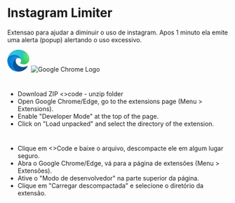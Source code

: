 
# Instagram Limiter

Extensao para ajudar a diminuir o uso de instagram.
Apos 1 minuto ela emite uma alerta (popup) alertando o uso excessivo. 


<img width=50 src="https://raw.githubusercontent.com/alrra/browser-logos/0d1c941520a999ce0b002aac0c6b71bc509f691b/src/edge/edge.svg" alt="Microsoft Edge Logo">  <img width=50 src="https://www.google.com/chrome/static/images/chrome-logo-m100.svg" alt="Google Chrome Logo">

#
- Download ZIP <>code - unzip folder
- Open Google Chrome/Edge, go to the extensions page (Menu > Extensions).
- Enable "Developer Mode" at the top of the page.
- Click on "Load unpacked" and select the directory of the extension.
#
- Clique em <>Code e baixe o arquivo, descompacte ele em algum lugar seguro. 
- Abra o Google Chrome/Edge, vá para a página de extensões (Menu > Extensões).
- Ative o "Modo de desenvolvedor" na parte superior da página.
- Clique em "Carregar descompactada" e selecione o diretório da extensão.

